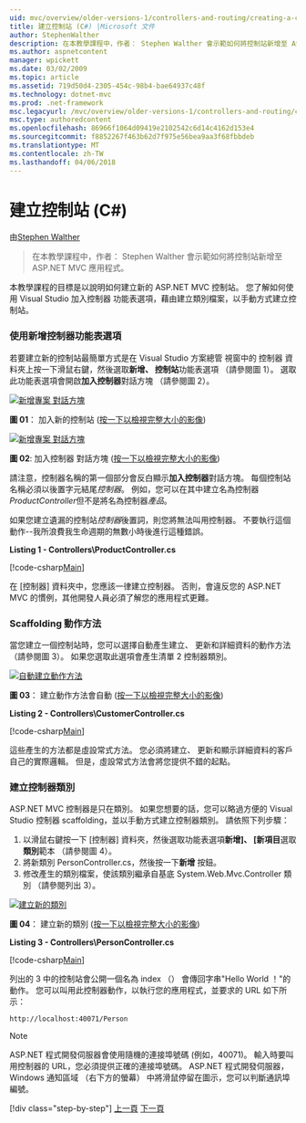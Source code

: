 ```yaml
---
uid: mvc/overview/older-versions-1/controllers-and-routing/creating-a-controller-cs
title: 建立控制站 (C#) |Microsoft 文件
author: StephenWalther
description: 在本教學課程中，作者： Stephen Walther 會示範如何將控制站新增至 ASP.NET MVC 應用程式。
ms.author: aspnetcontent
manager: wpickett
ms.date: 03/02/2009
ms.topic: article
ms.assetid: 719d50d4-2305-454c-98b4-bae64937c48f
ms.technology: dotnet-mvc
ms.prod: .net-framework
msc.legacyurl: /mvc/overview/older-versions-1/controllers-and-routing/creating-a-controller-cs
msc.type: authoredcontent
ms.openlocfilehash: 86966f1064d09419e2102542c6d14c4162d153e4
ms.sourcegitcommit: f8852267f463b62d7f975e56bea9aa3f68fbbdeb
ms.translationtype: MT
ms.contentlocale: zh-TW
ms.lasthandoff: 04/06/2018
---
```

<a name="creating-a-controller-c"></a>建立控制站 (C#)
====================
由[Stephen Walther](https://github.com/StephenWalther)

> 在本教學課程中，作者： Stephen Walther 會示範如何將控制站新增至 ASP.NET MVC 應用程式。


本教學課程的目標是以說明如何建立新的 ASP.NET MVC 控制站。 您了解如何使用 Visual Studio 加入控制器 功能表選項，藉由建立類別檔案，以手動方式建立控制站。

### <a name="using-the-add-controller-menu-option"></a>使用新增控制器功能表選項

若要建立新的控制站最簡單方式是在 Visual Studio 方案總管 視窗中的 控制器 資料夾上按一下滑鼠右鍵，然後選取**新增、 控制站**功能表選項 （請參閱圖 1）。 選取此功能表選項會開啟**加入控制器**對話方塊 （請參閱圖 2）。


[![新增專案 對話方塊](creating-a-controller-cs/_static/image1.jpg)](creating-a-controller-cs/_static/image1.png)

**圖 01**： 加入新的控制站 ([按一下以檢視完整大小的影像](creating-a-controller-cs/_static/image2.png))


[![新增專案 對話方塊](creating-a-controller-cs/_static/image2.jpg)](creating-a-controller-cs/_static/image3.png)

**圖 02**: 加入控制器 對話方塊 ([按一下以檢視完整大小的影像](creating-a-controller-cs/_static/image4.png))


請注意，控制器名稱的第一個部分會反白顯示**加入控制器**對話方塊。 每個控制站名稱必須以後置字元結尾*控制器*。 例如，您可以在其中建立名為控制器*ProductController*但不是將名為控制器*產品*。


如果您建立遺漏的控制站*控制器*後置詞，則您將無法叫用控制器。 不要執行這個動作--我所浪費我生命週期的無數小時後進行這種錯誤。


**Listing 1 - Controllers\ProductController.cs**

[!code-csharp[Main](creating-a-controller-cs/samples/sample1.cs)]

在 [控制器] 資料夾中，您應該一律建立控制器。 否則，會違反您的 ASP.NET MVC 的慣例，其他開發人員必須了解您的應用程式更難。

### <a name="scaffolding-action-methods"></a>Scaffolding 動作方法

當您建立一個控制站時，您可以選擇自動產生建立、 更新和詳細資料的動作方法 （請參閱圖 3）。 如果您選取此選項會產生清單 2 控制器類別。


[![自動建立動作方法](creating-a-controller-cs/_static/image3.jpg)](creating-a-controller-cs/_static/image5.png)

**圖 03**： 建立動作方法會自動 ([按一下以檢視完整大小的影像](creating-a-controller-cs/_static/image6.png))


**Listing 2 - Controllers\CustomerController.cs**

[!code-csharp[Main](creating-a-controller-cs/samples/sample2.cs)]

這些產生的方法都是虛設常式方法。 您必須將建立、 更新和顯示詳細資料的客戶自己的實際邏輯。 但是，虛設常式方法會將您提供不錯的起點。

### <a name="creating-a-controller-class"></a>建立控制器類別

ASP.NET MVC 控制器是只在類別。 如果您想要的話，您可以略過方便的 Visual Studio 控制器 scaffolding，並以手動方式建立控制器類別。 請依照下列步驟：

1. 以滑鼠右鍵按一下 [控制器] 資料夾，然後選取功能表選項**新增]、 [新項目**選取**類別**範本 （請參閱圖 4）。
2. 將新類別 PersonController.cs，然後按一下**新增** 按鈕。
3. 修改產生的類別檔案，使該類別繼承自基底 System.Web.Mvc.Controller 類別 （請參閱列出 3）。


[![建立新的類別](creating-a-controller-cs/_static/image4.jpg)](creating-a-controller-cs/_static/image7.png)

**圖 04**： 建立新的類別 ([按一下以檢視完整大小的影像](creating-a-controller-cs/_static/image8.png))


**Listing 3 - Controllers\PersonController.cs**

[!code-csharp[Main](creating-a-controller-cs/samples/sample3.cs)]

列出的 3 中的控制站會公開一個名為 index （） 會傳回字串"Hello World ！"的動作。 您可以叫用此控制器動作，以執行您的應用程式，並要求的 URL 如下所示：

`http://localhost:40071/Person`

> [!NOTE]
> 
> ASP.NET 程式開發伺服器會使用隨機的連接埠號碼 (例如，40071)。 輸入時要叫用控制器的 URL，您必須提供正確的連接埠號碼。 ASP.NET 程式開發伺服器，Windows 通知區域 （右下方的螢幕） 中將滑鼠停留在圖示，您可以判斷通訊埠編號。
> 
> [!div class="step-by-step"]
> [上一頁](adding-dynamic-content-to-a-cached-page-cs.md)
> [下一頁](creating-an-action-cs.md)
